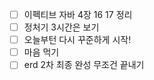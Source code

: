 - [ ] 이펙티브 자바 4장 16 17 정리
- [ ] 정처기 3시간은 보기
- [ ] 오늘부턴 다시 꾸준하게 시작!
- [ ] 마음 먹기
- [ ] erd 2차 최종 완성 무조건 끝내기